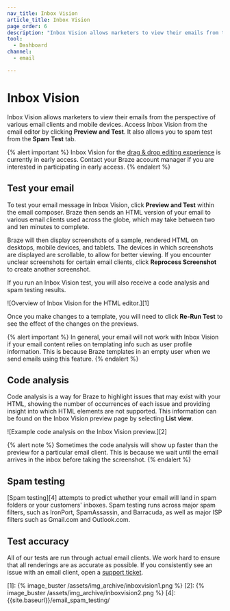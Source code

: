 ```yaml
---
nav_title: Inbox Vision
article_title: Inbox Vision
page_order: 6
description: "Inbox Vision allows marketers to view their emails from the perspective of various email clients and mobile devices. This reference article covers how to set up and use Inbox Vision."
tool:
  - Dashboard
channel:
  - email

---
```


# Inbox Vision

Inbox Vision allows marketers to view their emails from the perspective of various email clients and mobile devices. Access Inbox Vision from the email editor by clicking **Preview and Test**.  It also allows you to spam test from the **Spam Test** tab.

{% alert important %}
Inbox Vision for the [drag & drop editing experience]({{site.baseurl}}/user_guide/message_building_by_channel/email/drag_and_drop/overview/#editing-experience/) is currently in early access. Contact your Braze account manager if you are interested in participating in early access.
{% endalert %}


## Test your email

To test your email message in Inbox Vision, click **Preview and Test** within the email composer. Braze then sends an HTML version of your email to various email clients used across the globe, which may take between two and ten minutes to complete.

Braze will then display screenshots of a sample, rendered HTML on desktops, mobile devices, and tablets. The devices in which screenshots are displayed are scrollable, to allow for better viewing. If you encounter unclear screenshots for certain email clients, click **Reprocess Screenshot** to create another screenshot.

If you run an Inbox Vision test, you will also receive a code analysis and spam testing results.

![Overview of Inbox Vision for the HTML editor.][1]

Once you make changes to a template, you will need to click **Re-Run Test** to see the effect of the changes on the previews.

{% alert important %} 
In general, your email will not work with Inbox Vision if your email content relies on templating info such as user profile information. This is because Braze templates in an empty user when we send emails using this feature. 
{% endalert %}

## Code analysis

Code analysis is a way for Braze to highlight issues that may exist with your HTML, showing the number of occurrences of each issue and providing insight into which HTML elements are not supported. This information can be found on the Inbox Vision preview page by selecting <i class="fas fa-list"></i> **List view**.

![Example code analysis on the Inbox Vision preview.][2]

{% alert note %} 
Sometimes the code analysis will show up faster than the preview for a particular email client. This is because we wait until the email arrives in the inbox before taking the screenshot. 
{% endalert %}

## Spam testing

[Spam testing][4] attempts to predict whether your email will land in spam folders or your customers' inboxes.  Spam testing runs across major spam filters, such as IronPort, SpamAssassin, and Barracuda, as well as major ISP filters such as Gmail.com and Outlook.com.

## Test accuracy

All of our tests are run through actual email clients. We work hard to ensure that all renderings are as accurate as possible.  If you consistently see an issue with an email client, open a [support ticket]({{site.baseurl}}/braze_support/).

[1]: {% image_buster /assets/img_archive/inboxvision1.png %}
[2]: {% image_buster /assets/img_archive/inboxvision2.png %}
[4]: {{site.baseurl}}/email_spam_testing/
